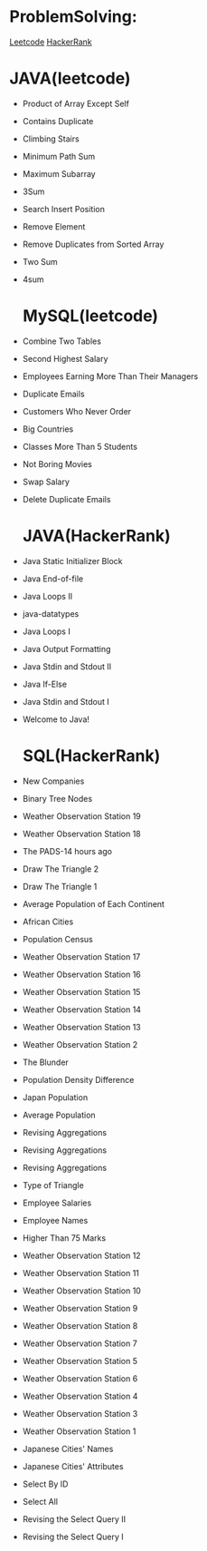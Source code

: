 # ProblemSolving:
 [Leetcode](https://leetcode.com/subrun14/) 
 [HackerRank](https://www.hackerrank.com/psubrun14)




   # JAVA(leetcode)
 
* Product of Array Except Self
* Contains Duplicate
* Climbing Stairs
* Minimum Path Sum
* Maximum Subarray
* 3Sum
* Search Insert Position
* Remove Element
* Remove Duplicates from Sorted Array
* Two Sum
* 4sum


    # MySQL(leetcode)

* Combine Two Tables
* Second Highest Salary
* Employees Earning More Than Their Managers
* Duplicate Emails
* Customers Who Never Order
* Big Countries
* Classes More Than 5 Students
* Not Boring Movies
* Swap Salary
* Delete Duplicate Emails




    # JAVA(HackerRank)

* Java Static Initializer Block
* Java End-of-file
* Java Loops II
* java-datatypes
* Java Loops I
* Java Output Formatting
* Java Stdin and Stdout II
* Java If-Else
* Java Stdin and Stdout I
* Welcome to Java!


   # SQL(HackerRank)

* New Companies
* Binary Tree Nodes
* Weather Observation Station 19
* Weather Observation Station 18
* The PADS-14 hours ago
* Draw The Triangle 2
* Draw The Triangle 1
* Average Population of Each Continent
* African Cities
* Population Census
* Weather Observation Station 17
* Weather Observation Station 16
* Weather Observation Station 15
* Weather Observation Station 14
* Weather Observation Station 13
* Weather Observation Station 2
* The Blunder
* Population Density Difference
* Japan Population
* Average Population
* Revising Aggregations
* Revising Aggregations
* Revising Aggregations
* Type of Triangle
* Employee Salaries
* Employee Names
* Higher Than 75 Marks
* Weather Observation Station 12
* Weather Observation Station 11
* Weather Observation Station 10
* Weather Observation Station 9
* Weather Observation Station 8
* Weather Observation Station 7
* Weather Observation Station 5
* Weather Observation Station 6
* Weather Observation Station 4
* Weather Observation Station 3
* Weather Observation Station 1
* Japanese Cities' Names
* Japanese Cities' Attributes
* Select By ID
* Select All
* Revising the Select Query II
* Revising the Select Query I



